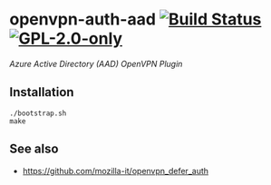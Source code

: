 # openvpn-auth-aad [![Build Status][travis-badge]][travis-url] [![GPL-2.0-only][gpl-badge]][gpl-license]

_Azure Active Directory (AAD) OpenVPN Plugin_

## Installation

```terminal
./bootstrap.sh
make
```

## See also

- https://github.com/mozilla-it/openvpn_defer_auth

[gpl-badge]: https://img.shields.io/badge/license-GPL-green.svg
[gpl-license]: COPYING
[travis-badge]: https://travis-ci.org/CyberNinjas/openvpn-auth-aad.svg?branch=master
[travis-url]: https://travis-ci.org/CyberNinjas/openvpn-auth-aad
